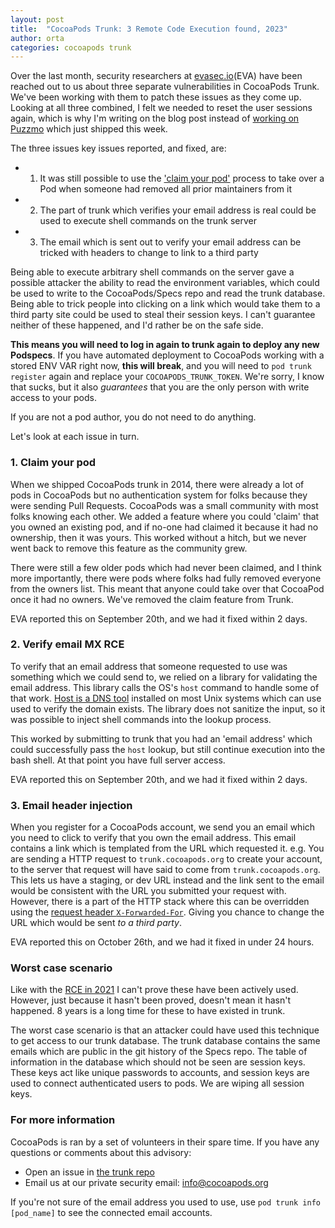 ```yaml
---
layout: post
title:  "CocoaPods Trunk: 3 Remote Code Execution found, 2023"
author: orta
categories: cocoapods trunk
---
```


Over the last month, security researchers at [evasec.io](https://evasec.io)(EVA) have been reached out to us about three separate vulnerabilities in CocoaPods Trunk. We've been working with them to patch these  issues as they come up. Looking at all three combined, I felt we needed to reset the user sessions again, which is why I'm writing on the blog post instead of [working on Puzzmo](https://www.theverge.com/23929222/puzzmo-newspaper-games-crossword-zach-gage) which just shipped this week.

The three issues key issues reported, and fixed, are:
 
 - 1. It was still possible to use the ['claim your pod'](https://blog.cocoapods.org/Claim-Your-Pods/) process to take over a Pod when someone had removed all prior maintainers from it
 - 2. The part of trunk which verifies your email address is real could be used to execute shell commands on the trunk server
 - 3. The email which is sent out to verify your email address can be tricked with headers to change to link to a third party

Being able to execute arbitrary shell commands on the server gave a possible attacker the ability to read the environment variables, which could be used to write to the CocoaPods/Specs repo and read the trunk database. Being able to trick people into clicking on a link which would take them to a third party site could be used to steal their session keys. I can't guarantee neither of these happened, and I'd rather be on the safe side.

**This means you will need to log in again to trunk again to deploy any new Podspecs**. If you have automated deployment to CocoaPods working with a stored ENV VAR right now, **this will break**, and you will need to `pod trunk register` again and replace your `COCOAPODS_TRUNK_TOKEN`. We're sorry, I know that sucks, but it also _guarantees_ that you are the only person with write access to your pods.

If you are not a pod author, you do not need to do anything.

<!-- more -->

Let's look at each issue in turn.

### 1. Claim your pod

When we shipped CocoaPods trunk in  2014, there were already a lot of pods in CocoaPods but no authentication system for folks because they were sending Pull Requests. CocoaPods was a small community with most folks knowing each other. We added a feature where you could 'claim' that you owned an existing pod, and if no-one had claimed it because it had no ownership, then it was yours. This worked without a hitch, but we never went back to remove this feature as the community grew. 

There were still a few older pods which had never been claimed, and I think more importantly, there were pods where folks had fully removed everyone from the owners list. This meant that anyone could take over that CocoaPod once it had no owners. We've removed the claim feature from Trunk. 

EVA reported this on September 20th, and we had it fixed within 2 days. 

### 2. Verify email MX RCE

To verify that an email address that someone requested to use was something which we could send to, we relied on a library for validating the email address. This library calls the OS's `host` command to handle some of that work. [Host is a DNS tool](https://en.wikipedia.org/wiki/Host_(Unix)) installed on most Unix systems which can use used to verify the domain exists. The library does not sanitize the input, so it was possible to inject shell commands into the lookup process. 

This worked by submitting to trunk that you had an 'email address' which could successfully pass the `host` lookup, but still continue execution into the bash shell. At that point you have full server access.

EVA reported this on September 20th, and we had it fixed within 2 days.

### 3. Email header injection

When you register for a CocoaPods account, we send you an email which you need to click to verify that you own the email address. This email contains a link which is templated from the URL which requested it. e.g. You are sending a HTTP request to `trunk.cocoapods.org` to create your account, to the server that request will have said to come from `trunk.cocoapods.org`. This lets us have a staging, or dev URL instead and the link sent to the email would be consistent with the URL you submitted your request with. However, there is a part of the HTTP stack where this can be overridden using the [request header `X-Forwarded-For`](https://en.wikipedia.org/wiki/X-Forwarded-For). Giving you chance to change the URL which would be sent _to a third party_.

EVA reported this on October 26th, and we had it fixed in under 24 hours.

### Worst case scenario

Like with the [RCE in 2021](https://blog.cocoapods.org/CocoaPods-Trunk-RCE/) I can't prove these have been actively used. However, just because it hasn't been proved, doesn't mean it hasn't happened. 8 years is a long time for these to have existed in trunk. 

The worst case scenario is that an attacker could have used this technique to get access to our trunk database. The trunk database contains the same emails which are public in the git history of the Specs repo. The table of information in the database which should not be seen are session keys. These keys act like unique passwords to accounts, and session keys are used to connect authenticated users to pods. We are wiping all session keys.

### For more information

CocoaPods is ran by a set of volunteers in their spare time. If you have any questions or comments about this advisory:

* Open an issue in [the trunk repo](https://github.com/CocoaPods/trunk.cocoapods.org)
* Email us at our private security email: [info@cocoapods.org](mailto:info@cocoapods.org)

If you're not sure of the email address you used to use, use `pod trunk info [pod_name]` to see the connected email accounts.
